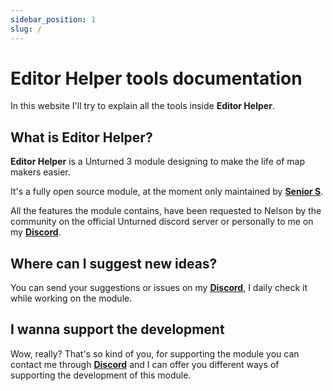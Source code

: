 ```yaml
---
sidebar_position: 1
slug: /
---
```


# Editor Helper tools documentation

In this website I'll try to explain all the tools inside **Editor Helper**.

## What is Editor Helper?

**Editor Helper** is a Unturned 3 module designing to make the life of map makers easier.

It's a fully open source module, at the moment only maintained by **[Senior S](https://github.com/Senior-S)**.

All the features the module contains, have been requested to Nelson by the community on the official Unturned discord server or personally to me on my **[Discord](https://discord.gg/Y3jD5K2Q8C)**.

## Where can I suggest new ideas?

You can send your suggestions or issues on my **[Discord](https://discord.gg/Y3jD5K2Q8C)**, I daily check it while working on the module.

## I wanna support the development

Wow, really? That's so kind of you, for supporting the module you can contact me through **[Discord](https://discord.gg/Y3jD5K2Q8C)** and I can offer you different ways of supporting the development of this module.
